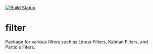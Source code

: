 [![Build Status](https://travis-ci.org/griswaldbrooks/robot_filters.svg?branch=master)](https://travis-ci.org/griswaldbrooks/robot_filters)

# filter

Package for various filters such as Linear Filters, Kalman Filters, and Particle Fiters.
